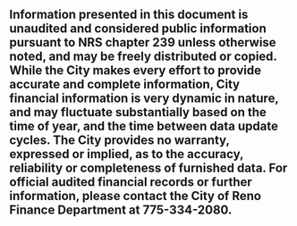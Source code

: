 ## Information presented in this document is unaudited and considered public information pursuant to NRS chapter 239 unless otherwise noted, and may be freely distributed or copied. While the City makes every effort to provide accurate and complete information, City financial information is very dynamic in nature, and may fluctuate substantially based on the time of year, and the time between data update cycles. The City provides no warranty, expressed or implied, as to the accuracy, reliability or completeness of furnished data. For official audited financial records or further information, please contact the City of Reno Finance Department at 775-334-2080. 

